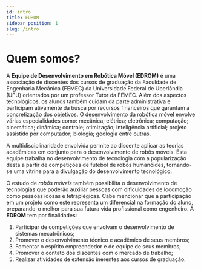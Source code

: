 ```yaml
---
id: intro
title: EDROM
sidebar_position: 1
slug: /intro
---
```


# Quem somos?

A __Equipe de Desenvolvimento em Robótica Móvel (EDROM)__ é uma associação de discentes dos cursos de graduação da Faculdade de Engenharia Mecânica (FEMEC) da Universidade Federal de Uberlândia (UFU) orientados por um professor Tutor da FEMEC. Além dos aspectos tecnológicos, os alunos também cuidam da parte administrativa e participam ativamente da busca por recursos financeiros que garantam a concretização dos objetivos. O desenvolvimento da robótica móvel envolve várias especialidades como: mecânica; elétrica; eletrônica; computação; cinemática; dinâmica; controle; otimização; inteligência artificial; projeto assistido por computador; biologia; geologia entre outras.

A multidisciplinaridade envolvida permite ao discente aplicar as teorias acadêmicas em conjunto para o desenvolvimento de robôs móveis. Esta equipe trabalha no desenvolvimento de tecnologia com a popularização desta a partir de competições de futebol de robôs humanóides, tornando-se uma vitrine para a divulgação do desenvolvimento tecnológico.

O estudo de *robôs móveis* também possibilita o desenvolvimento de tecnologias que poderão auxiliar pessoas com dificuldades de locomoção como pessoas idosas e tetraplégicas. Cabe mencionar que a participação em um projeto como este representa um diferencial na formação do aluno, preparando-o melhor para sua futura vida profissional como engenheiro.
A __EDROM__ tem por finalidades:

1. Participar de competições que envolvam o desenvolvimento de sistemas mecatrônicos;
2. Promover o desenvolvimento técnico e acadêmico de seus membros;
3. Fomentar o espírito empreendedor e de equipe de seus membros;
4. Promover o contato dos discentes com o mercado de trabalho;
5. Realizar atividades de extensão inerentes aos cursos de graduação.